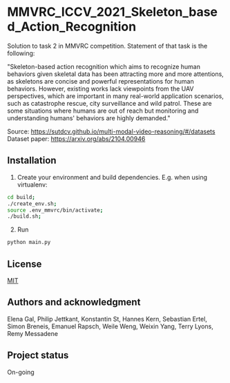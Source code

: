 # MMVRC_ICCV_2021_Skeleton_based_Action_Recognition

Solution to task 2 in MMVRC competition. Statement of that task is the following:

"Skeleton-based action recognition which aims to recognize human behaviors given skeletal data has been attracting more and more attentions, as skeletons are concise and powerful representations for human behaviors. However, existing works lack viewpoints from the UAV perspectives, which are important in many real-world application scenarios, such as catastrophe rescue, city surveillance and wild patrol. These are some situations where humans are out of reach but monitoring and understanding humans' behaviors are highly demanded."


Source: https://sutdcv.github.io/multi-modal-video-reasoning/#/datasets
Dataset paper: https://arxiv.org/abs/2104.00946


## Installation

1. Create your environment and build dependencies. E.g. when using virtualenv:
```bash
cd build;
./create_env.sh;
source .env_mmvrc/bin/activate;
./build.sh;
```
2. Run
```python
python main.py
```

## License
[MIT](https://choosealicense.com/licenses/mit/)


## Authors and acknowledgment
Elena Gal, Philip Jettkant, Konstantin St, Hannes Kern, Sebastian Ertel, Simon Breneis, Emanuel Rapsch, Weile Weng, Weixin Yang, Terry Lyons, Remy Messadene

## Project status
On-going
